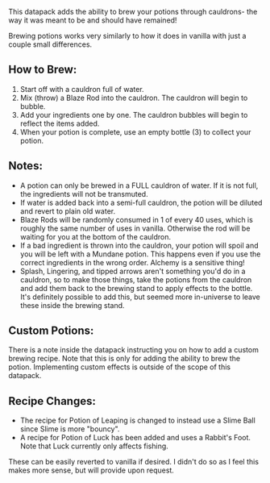 This datapack adds the ability to brew your potions through cauldrons- the way it was meant to be and should have remained!

Brewing potions works very similarly to how it does in vanilla with just a couple small differences.

## How to Brew:

  1. Start off with a cauldron full of water.
  2. Mix (throw) a Blaze Rod into the cauldron. The cauldron will begin to bubble.
  3. Add your ingredients one by one. The cauldron bubbles will begin to reflect the items added.
  4. When your potion is complete, use an empty bottle (3) to collect your potion.

## Notes:

* A potion can only be brewed in a FULL cauldron of water. If it is not full, the ingredients will not be transmuted.
* If water is added back into a semi-full cauldron, the potion will be diluted and revert to plain old water.
* Blaze Rods will be randomly consumed in 1 of every 40 uses, which is roughly the same number of uses in vanilla. Otherwise the rod will be waiting for you at the bottom of the cauldron.
* If a bad ingredient is thrown into the cauldron, your potion will spoil and you will be left with a Mundane potion. This happens even if you use the correct ingredients in the wrong order. Alchemy is a sensitive thing!
* Splash, Lingering, and tipped arrows aren't something you'd do in a cauldron, so to make those things, take the potions from the cauldron and add them back to the brewing stand to apply effects to the bottle. It's definitely possible to add this, but seemed more in-universe to leave these inside the brewing stand.

## Custom Potions:

There is a note inside the datapack instructing you on how to add a custom brewing recipe. Note that this is only for adding the ability to brew the potion. Implementing custom effects is outside of the scope of this datapack.

## Recipe Changes:

* The recipe for Potion of Leaping is changed to instead use a Slime Ball since Slime is more "bouncy".
* A recipe for Potion of Luck has been added and uses a Rabbit's Foot. Note that Luck currently only affects fishing.

These can be easily reverted to vanilla if desired. I didn't do so as I feel this makes more sense, but will provide upon request.
